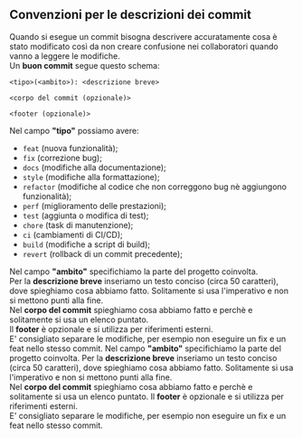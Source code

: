 ## Convenzioni per le descrizioni dei commit
Quando si esegue un commit bisogna descrivere accuratamente cosa è stato modificato così da non creare confusione nei collaboratori quando vanno a leggere le modifiche.  
Un **buon commit** segue questo schema:
```
<tipo>(<ambito>): <descrizione breve>

<corpo del commit (opzionale)>

<footer (opzionale)>
```
Nel campo **"tipo"** possiamo avere:
- `feat` (nuova funzionalità);
- `fix` (correzione bug);
- `docs` (modifiche alla documentazione);
- `style` (modifiche alla formattazione);
- `refactor` (modifiche al codice che non correggono bug nè aggiungono funzionalità);
- `perf` (miglioramento delle prestazioni);
- `test` (aggiunta o modifica di test);
- `chore` (task di manutenzione);
- `ci` (cambiamenti di CI/CD);
- `build` (modifiche a script di build);
- `revert` (rollback di un commit precedente);

Nel campo **"ambito"** specifichiamo la parte del progetto coinvolta.  
Per la **descrizione breve** inseriamo un testo conciso (circa 50 caratteri), dove spieghiamo cosa abbiamo fatto. Solitamente si usa l'imperativo e non si mettono punti alla fine.  
Nel **corpo del commit** spieghiamo cosa abbiamo fatto e perchè e solitamente si usa un elenco puntato.  
Il **footer** è opzionale e si utilizza per riferimenti esterni.  
E' consigliato separare le modifiche, per esempio non eseguire un fix e un feat nello stesso commit.
Nel campo **"ambito"** specifichiamo la parte del progetto coinvolta.
Per la **descrizione breve** inseriamo un testo conciso (circa 50 caratteri), dove spieghiamo cosa abbiamo fatto. Solitamente si usa l'imperativo e non si mettono punti alla fine.  
Nel **corpo del commit** spieghiamo cosa abbiamo fatto e perchè e solitamente si usa un elenco puntato.
Il **footer** è opzionale e si utilizza per riferimenti esterni.  
E' consigliato separare le modifiche, per esempio non eseguire un fix e un feat nello stesso commit.
